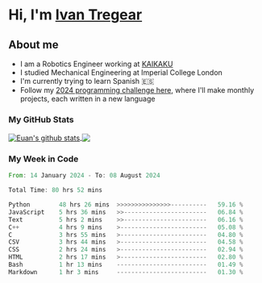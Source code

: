 # Hi, I'm [Ivan Tregear](https://www.linkedin.com/in/ivantregear/)

## About me

* I am a Robotics Engineer working at [KAIKAKU](https://github.com/KAIKAKU-AI)
* I studied Mechanical Engineering at Imperial College London
* I'm currently trying to learn Spanish :es:
* Follow my [2024 programming challenge here](https://github.com/ITregear?tab=repositories), where I'll make monthly projects, each written in a new language


### My GitHub Stats

<a href="#my-github-stats">
  <img align="center" src="https://github-readme-stats.vercel.app/api?username=itregear&count_private=true&show_icons=true&include_all_commits=true&theme=material-palenight" alt="Euan's github stats" />
</a>

<a href="#my-github-stats">
  <img align="center" src="https://github-readme-stats.vercel.app/api/top-langs/?username=itregear&layout=compact&theme=material-palenight" />
</a>

### My Week in Code
<!--START_SECTION:waka-->

```rust
From: 14 January 2024 - To: 08 August 2024

Total Time: 80 hrs 52 mins

Python        48 hrs 26 mins  >>>>>>>>>>>>>>>----------   59.16 %
JavaScript    5 hrs 36 mins   >>-----------------------   06.84 %
Text          5 hrs 2 mins    >>-----------------------   06.16 %
C++           4 hrs 9 mins    >------------------------   05.08 %
C             3 hrs 55 mins   >------------------------   04.80 %
CSV           3 hrs 44 mins   >------------------------   04.58 %
CSS           2 hrs 24 mins   >------------------------   02.94 %
HTML          2 hrs 17 mins   >------------------------   02.80 %
Bash          1 hr 13 mins    -------------------------   01.49 %
Markdown      1 hr 3 mins     -------------------------   01.30 %
```

<!--END_SECTION:waka-->
